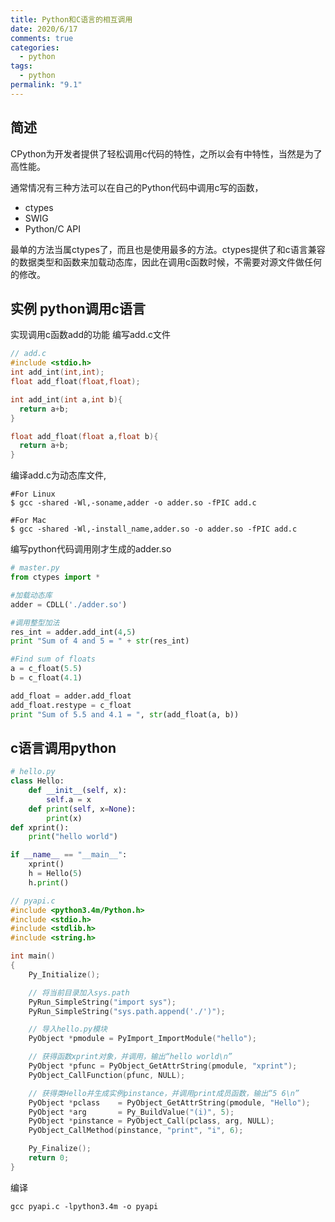 ```yaml
---
title: Python和C语言的相互调用
date: 2020/6/17
comments: true
categories:
  - python
tags:
  - python
permalink: "9.1"
---
```

## 简述

CPython为开发者提供了轻松调用c代码的特性，之所以会有中特性，当然是为了高性能。

通常情况有三种方法可以在自己的Python代码中调用c写的函数，

* ctypes
* SWIG
* Python/C API

最单的方法当属ctypes了，而且也是使用最多的方法。ctypes提供了和c语言兼容的数据类型和函数来加载动态库，因此在调用c函数时候，不需要对源文件做任何的修改。

## 实例 python调用c语言

实现调用c函数add的功能
编写add.c文件

```c
// add.c
#include <stdio.h>
int add_int(int,int);
float add_float(float,float);

int add_int(int a,int b){
  return a+b;
}

float add_float(float a,float b){
  return a+b;
}
```

编译add.c为动态库文件,

```shell
#For Linux
$ gcc -shared -Wl,-soname,adder -o adder.so -fPIC add.c

#For Mac
$ gcc -shared -Wl,-install_name,adder.so -o adder.so -fPIC add.c
```

编写python代码调用刚才生成的adder.so

```python
# master.py
from ctypes import *

#加载动态库
adder = CDLL('./adder.so')

#调用整型加法
res_int = adder.add_int(4,5)
print "Sum of 4 and 5 = " + str(res_int)

#Find sum of floats
a = c_float(5.5)
b = c_float(4.1)

add_float = adder.add_float
add_float.restype = c_float
print "Sum of 5.5 and 4.1 = ", str(add_float(a, b))
```

## c语言调用python

```python
# hello.py
class Hello:
    def __init__(self, x):
        self.a = x
    def print(self, x=None):
        print(x)
def xprint():
    print("hello world")

if __name__ == "__main__":
    xprint()
    h = Hello(5)
    h.print()
```

```c
// pyapi.c
#include <python3.4m/Python.h>
#include <stdio.h>
#include <stdlib.h>
#include <string.h>

int main()
{
    Py_Initialize();

    // 将当前目录加入sys.path
    PyRun_SimpleString("import sys");
    PyRun_SimpleString("sys.path.append('./')");

    // 导入hello.py模块
    PyObject *pmodule = PyImport_ImportModule("hello");

    // 获得函数xprint对象，并调用，输出“hello world\n”
    PyObject *pfunc = PyObject_GetAttrString(pmodule, "xprint");
    PyObject_CallFunction(pfunc, NULL);

    // 获得类Hello并生成实例pinstance，并调用print成员函数，输出“5 6\n”
    PyObject *pclass    = PyObject_GetAttrString(pmodule, "Hello");
    PyObject *arg       = Py_BuildValue("(i)", 5);
    PyObject *pinstance = PyObject_Call(pclass, arg, NULL);
    PyObject_CallMethod(pinstance, "print", "i", 6);

    Py_Finalize();
    return 0;
}
```

编译

```shell
gcc pyapi.c -lpython3.4m -o pyapi
```
